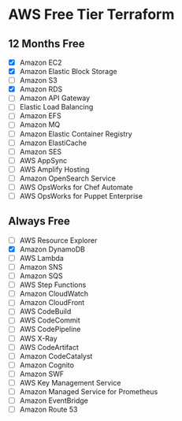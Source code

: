 # AWS Free Tier Terraform

## 12 Months Free

- [x] Amazon EC2
- [x] Amazon Elastic Block Storage
- [ ] Amazon S3
- [x] Amazon RDS
- [ ] Amazon API Gateway
- [ ] Elastic Load Balancing
- [ ] Amazon EFS
- [ ] Amazon MQ
- [ ] Amazon Elastic Container Registry
- [ ] Amazon ElastiCache
- [ ] Amazon SES
- [ ] AWS AppSync
- [ ] AWS Amplify Hosting 
- [ ] Amazon OpenSearch Service
- [ ] AWS OpsWorks for Chef Automate
- [ ] AWS OpsWorks for Puppet Enterprise

## Always Free

- [ ] AWS Resource Explorer
- [x] Amazon DynamoDB
- [ ] AWS Lambda
- [ ] Amazon SNS
- [ ] Amazon SQS
- [ ] AWS Step Functions
- [ ] Amazon CloudWatch
- [ ] Amazon CloudFront
- [ ] AWS CodeBuild
- [ ] AWS CodeCommit
- [ ] AWS CodePipeline
- [ ] AWS X-Ray
- [ ] AWS CodeArtifact
- [ ] Amazon CodeCatalyst
- [ ] Amazon Cognito
- [ ] Amazon SWF
- [ ] AWS Key Management Service
- [ ] Amazon Managed Service for Prometheus
- [ ] Amazon EventBridge
- [ ] Amazon Route 53